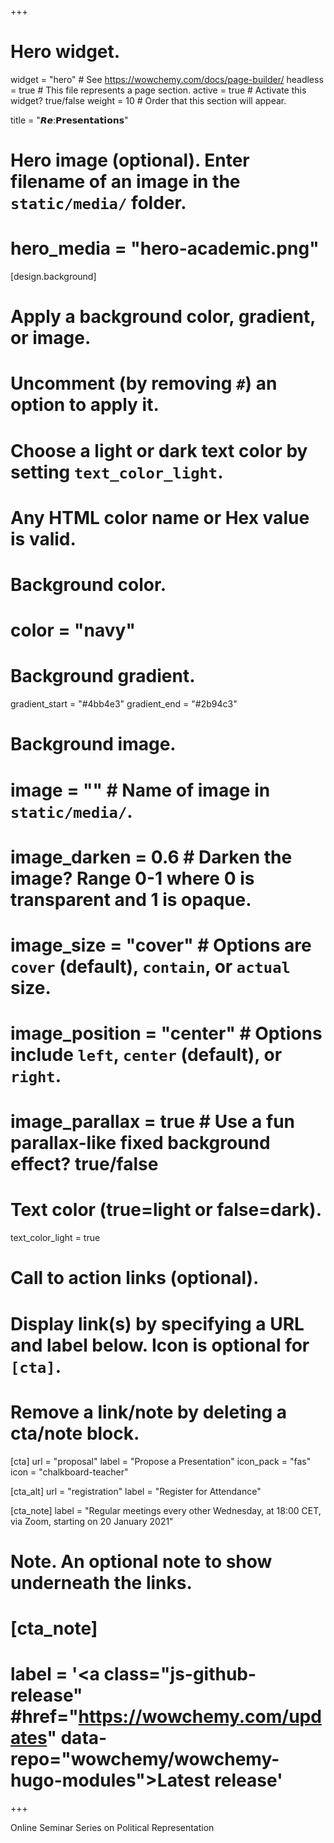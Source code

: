 +++
# Hero widget.
widget = "hero"  # See https://wowchemy.com/docs/page-builder/
headless = true  # This file represents a page section.
active = true  # Activate this widget? true/false
weight = 10  # Order that this section will appear.

title = "𝙍𝙚:𝗣𝗿𝗲𝘀𝗲𝗻𝘁𝗮𝘁𝗶𝗼𝗻𝘀"

# Hero image (optional). Enter filename of an image in the `static/media/` folder.
# hero_media = "hero-academic.png"

[design.background]
  #   Apply a background color, gradient, or image.
  #   Uncomment (by removing `#`) an option to apply it.
  #   Choose a light or dark text color by setting `text_color_light`.
  #   Any HTML color name or Hex value is valid.

  # Background color.
  # color = "navy"
  
  # Background gradient.
  gradient_start = "#4bb4e3"
  gradient_end = "#2b94c3"
  
  # Background image.
  # image = ""  # Name of image in `static/media/`.
  # image_darken = 0.6  # Darken the image? Range 0-1 where 0 is transparent and 1 is opaque.
  # image_size = "cover"  #  Options are `cover` (default), `contain`, or `actual` size.
  # image_position = "center"  # Options include `left`, `center` (default), or `right`.
  # image_parallax = true  # Use a fun parallax-like fixed background effect? true/false
  
  # Text color (true=light or false=dark).
  text_color_light = true

# Call to action links (optional).
#   Display link(s) by specifying a URL and label below. Icon is optional for `[cta]`.
#   Remove a link/note by deleting a cta/note block.
[cta]
  url = "proposal"
  label = "Propose a Presentation"
  icon_pack = "fas"
  icon = "chalkboard-teacher"
  
[cta_alt]
  url = "registration"
  label = "Register for Attendance"
  
[cta_note]
  label = "Regular meetings every other Wednesday, at 18:00 CET, via Zoom, starting on 20 January 2021"

# Note. An optional note to show underneath the links.
#  [cta_note]
#  label = '<a class="js-github-release" #href="https://wowchemy.com/updates" data-repo="wowchemy/wowchemy-hugo-modules">Latest release<!-- V --></a>'
+++

Online Seminar Series on Political Representation

